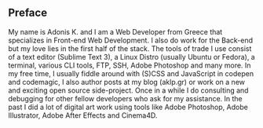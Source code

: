 ## Preface

My name is Adonis K. and I am a Web Developer from Greece that specializes in Front-end Web Development. I also do work for the Back-end but my love lies in the first half of the stack. The tools of trade I use consist of a text editor (Sublime Text 3), a Linux Distro (usually Ubuntu or Fedora), a terminal, various CLI tools, FTP, SSH, Adobe Photoshop and many more. In my free time, I usually fiddle around with (S)CSS and JavaScript in codepen and codemagic, I also author posts at my blog (aklp.gr) or work on a new and exciting open source side-project. Once in a while I do consulting and debugging for other fellow developers who ask for my assistance. In the past I did a lot of digital art work using tools like Adobe Photoshop, Adobe Illustrator, Adobe After Effects and Cinema4D.
